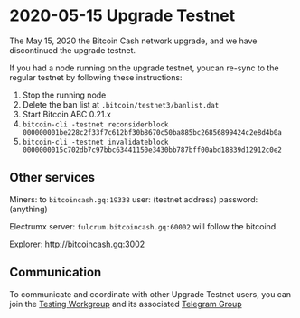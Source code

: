 2020-05-15 Upgrade Testnet
==========================

The May 15, 2020 the Bitcoin Cash network upgrade, and we have discontinued the upgrade testnet.

If you had a node running on the upgrade testnet, youcan re-sync to the regular testnet by following these instructions:

1. Stop the running node
2. Delete the ban list at `.bitcoin/testnet3/banlist.dat`
3. Start Bitcoin ABC 0.21.x
4. `bitcoin-cli -testnet reconsiderblock 000000001be228c2f33f7c612bf30b8670c50ba885bc26856899424c2e8d4b0a`
5. `bitcoin-cli -testnet invalidateblock 0000000015c702db7c97bbc63441150e3430bb787bff00abd18839d12912c0e2`

## Other services

Miners: to `bitcoincash.gq:19338`
user: (testnet address) password:(anything)

Electrumx server: `fulcrum.bitcoincash.gq:60002` will follow the bitcoind.

Explorer: http://bitcoincash.gq:3002

## Communication

To communicate and coordinate with other Upgrade Testnet users, you can join the [Testing Workgroup](workgroup.md) and its associated [Telegram Group](https://t.me/joinchat/DUeWWkYZbVMjvwMTRFlRhw)

